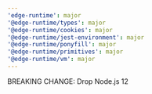 ```yaml
---
'edge-runtime': major
'@edge-runtime/types': major
'@edge-runtime/cookies': major
'@edge-runtime/jest-environment': major
'@edge-runtime/ponyfill': major
'@edge-runtime/primitives': major
'@edge-runtime/vm': major
---
```


BREAKING CHANGE: Drop Node.js 12
